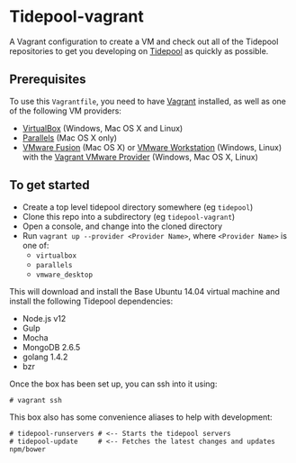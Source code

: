Tidepool-vagrant
================

A Vagrant configuration to create a VM and check out all of the Tidepool repositories to get you developing on [Tidepool](http://tidepool.org) as quickly as possible.

Prerequisites
-------------
To use this `Vagrantfile`, you need to have [Vagrant](https://www.vagrantup.com/) installed, as well as one of the following VM providers:
* [VirtualBox](https://www.virtualbox.org/) (Windows, Mac OS X and Linux)
* [Parallels](http://www.parallels.com/) (Mac OS X only)
* [VMware Fusion](https://www.vmware.com/products/fusion) (Mac OS X) or [VMware Workstation](http://www.vmware.com/products/workstation) (Windows, Linux) with the [Vagrant VMware Provider](https://www.vagrantup.com/vmware) (Windows, Mac OS X, Linux)

To get started
--------------
* Create a top level tidepool directory somewhere (eg `tidepool`)
* Clone this repo into a subdirectory (eg `tidepool-vagrant`)
* Open a console, and change into the cloned directory
* Run `vagrant up --provider <Provider Name>`, where `<Provider Name>` is one of:
	* `virtualbox`
	* `parallels`
	* `vmware_desktop`

This will download and install the Base Ubuntu 14.04 virtual machine and install the following Tidepool dependencies:
* Node.js v12
* Gulp
* Mocha
* MongoDB 2.6.5
* golang 1.4.2
* bzr

Once the box has been set up, you can ssh into it using:
```
# vagrant ssh
```

This box also has some convenience aliases to help with development:
```
# tidepool-runservers # <-- Starts the tidepool servers
# tidepool-update     # <-- Fetches the latest changes and updates npm/bower
```